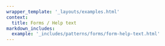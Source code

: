 ```yaml
---
wrapper_template: '_layouts/examples.html'
context:
  title: Forms / Help text
markdown_includes:
  example: '_includes/patterns/forms/form-help-text.html'
---
```

